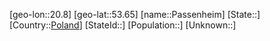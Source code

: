 ﻿---
location: [53.65,20.8]
type: City
tags:
- geo/City


SpocWebEntityId: 33259
isDeleted: false
confidential: public

---
[geo-lon::20.8]
[geo-lat::53.65]
[name::Passenheim]
[State::]
[Country::[Poland](geo/Continent/Europe/Poland.md)]
[StateId::]
[Population::]
[Unknown::]

